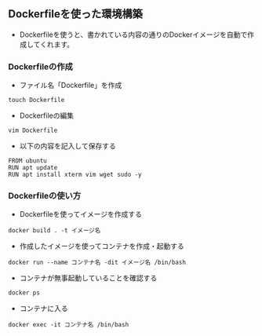 ## Dockerfileを使った環境構築
- Dockerfileを使うと、書かれている内容の通りのDockerイメージを自動で作成してくれます。

### Dockerfileの作成
- ファイル名「Dockerfile」を作成
```
touch Dockerfile
```
- Dockerfileの編集
```
vim Dockerfile
```
- 以下の内容を記入して保存する
```
FROM ubuntu
RUN apt update
RUN apt install xterm vim wget sudo -y
```
### Dockerfileの使い方
- Dockerfileを使ってイメージを作成する
```
docker build . -t イメージ名
```
- 作成したイメージを使ってコンテナを作成・起動する
```
docker run --name コンテナ名 -dit イメージ名 /bin/bash
```
- コンテナが無事起動していることを確認する
```
docker ps
```

- コンテナに入る
```
docker exec -it コンテナ名 /bin/bash
```
